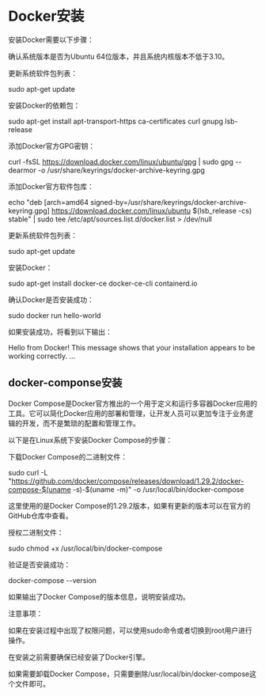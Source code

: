 # Docker安装

安装Docker需要以下步骤：

确认系统版本是否为Ubuntu 64位版本，并且系统内核版本不低于3.10。

更新系统软件包列表：

sudo apt-get update

安装Docker的依赖包：

sudo apt-get install apt-transport-https ca-certificates curl gnupg lsb-release

添加Docker官方GPG密钥：

curl -fsSL https://download.docker.com/linux/ubuntu/gpg | sudo gpg --dearmor -o /usr/share/keyrings/docker-archive-keyring.gpg

添加Docker官方软件包库：

echo "deb [arch=amd64 signed-by=/usr/share/keyrings/docker-archive-keyring.gpg] https://download.docker.com/linux/ubuntu $(lsb_release -cs) stable" | sudo tee /etc/apt/sources.list.d/docker.list > /dev/null

更新系统软件包列表：

sudo apt-get update

安装Docker：

sudo apt-get install docker-ce docker-ce-cli containerd.io

确认Docker是否安装成功：

sudo docker run hello-world

如果安装成功，将看到以下输出：

Hello from Docker!
This message shows that your installation appears to be working correctly.
...

## docker-componse安装

Docker Compose是Docker官方推出的一个用于定义和运行多容器Docker应用的工具。它可以简化Docker应用的部署和管理，让开发人员可以更加专注于业务逻辑的开发，而不是繁琐的配置和管理工作。


以下是在Linux系统下安装Docker Compose的步骤：



下载Docker Compose的二进制文件：


sudo curl -L "https://github.com/docker/compose/releases/download/1.29.2/docker-compose-$(uname -s)-$(uname -m)" -o /usr/local/bin/docker-compose

这里使用的是Docker Compose的1.29.2版本，如果有更新的版本可以在官方的GitHub仓库中查看。



授权二进制文件：


sudo chmod +x /usr/local/bin/docker-compose


验证是否安装成功：


docker-compose --version

如果输出了Docker Compose的版本信息，说明安装成功。


注意事项：



如果在安装过程中出现了权限问题，可以使用sudo命令或者切换到root用户进行操作。


在安装之前需要确保已经安装了Docker引擎。


如果需要卸载Docker Compose，只需要删除/usr/local/bin/docker-compose这个文件即可。